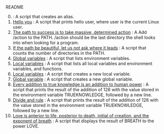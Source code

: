 README

0. [<o>](./0-alias) : A script that creates an alias.
1. [Hello you](./1-hello_you) : A script that prints hello user, where user is the current Linux user.
2. [The path to success is to take massive, determined action](./2-path) : A Add \/action to the PATH. \/action should be the last directory the shell looks into when looking for a program.
3. [If the path be beautiful, let us not ask where it leads](./3-paths) : A script that counts the number of directories in the PATH.
4. [ Global variables](./4-global_variables) : A script that lists environment variables.
5. [Local variables](./5-local_variables) : A script that lists all local variables and environment variables, and functions.
6. [Local variables](./6-create_local_variable) : A script that creates a new local variable.
7. [Global variable](./7-create_global_variable) : A  script that creates a new global variable.
8. [Every addition to true knowledge is an addition to human power](./8-true_knowledge) : A script that prints the result of the addition of 128 with the value stored in the environment variable TRUEKNOWLEDGE, followed by a new line.
9. [Divide and rule](./9-divide_and_rule) : A script that prints the result of the addition of 128 with the value stored in the environment variable TRUEKNOWLEDGE, followed by a new line.
10. [ Love is anterior to life, posterior to death, initial of creation, and the exponent of breath](./10-love_exponent_breath) : A script that displays the result of BREATH to the power LOVE.

